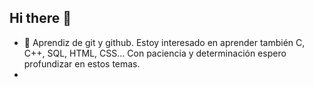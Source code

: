 ## Hi there 👋

<!--
**Pavlvsherlock/Pavlvsherlock** is a ✨ _special_ ✨ repository because its `README.md` (this file) appears on your GitHub profile.

Here are some ideas to get you started:

- 🔭 I’m currently working on ...
-->
- 🌱 Aprendiz de git y github. Estoy interesado en aprender también C, C++, SQL, HTML, CSS... Con paciencia y determinación espero profundizar en estos temas.
- <!--
- 👯 I’m looking to collaborate on ...
- 🤔 I’m looking for help with ...
- 💬 Ask me about ...
- 📫 How to reach me: ...
- 😄 Pronouns: ...
- ⚡ Fun fact: ...
-->
